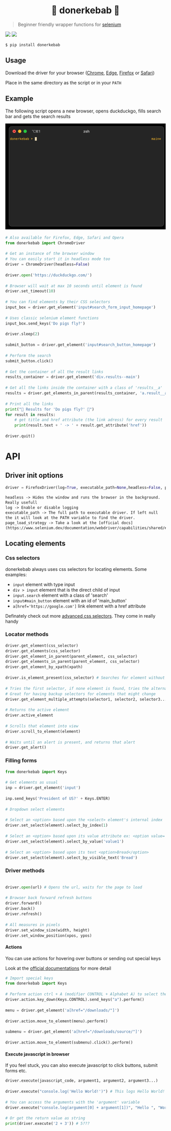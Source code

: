 <h1 align='center'>🥙 donerkebab 🥙</h1>

> Beginner friendly wrapper functions for [selenium](https://pypi.org/project/selenium/)

![](https://img.shields.io/pypi/pyversions/donerkebab)
![](https://img.shields.io/pypi/v/donerkebab)
```shell
$ pip install donerkebab
```

## Usage
Download the driver for your browser 
([Chrome](https://chromedriver.chromium.org/downloads),
[Edge](https://developer.microsoft.com/en-us/microsoft-edge/tools/webdriver/),
[Firefox](https://github.com/mozilla/geckodriver/releases) or
[Safari](https://webkit.org/blog/6900/webdriver-support-in-safari-10/))

Place in the same directory as the script or in your `PATH`

## Example

The following script opens a new browser, opens duckduckgo, fills search bar and gets the search results

![Running in the temrinal](https://github.com/ytkimirti/donerkebab/blob/main/img/run.gif?raw=true)
```py
# Also available for Firefox, Edge, Safari and Opera
from donerkebab import ChromeDriver

# Get an instance of the browser window
# You can easily start it in headless mode too
driver = ChromeDriver(headless=False)

driver.open('https://duckduckgo.com/')

# Browser will wait at max 10 seconds until element is found
driver.set_timeout(10)

# You can find elements by their CSS selectors
input_box = driver.get_element('input#search_form_input_homepage')

# Uses classic selenium element functions
input_box.send_keys('Do pigs fly?')

driver.sleep(2)

submit_button = driver.get_element('input#search_button_homepage')

# Perform the search
submit_button.click()

# Get the container of all the result links
results_container = driver.get_element('div.results--main')

# Get all the links inside the container with a class of 'results__a'
results = driver.get_elements_in_parent(results_container, 'a.result__a')

# Print all the links
print("🔎 Results for 'Do pigs fly?' 🔎")
for result in results:
    # get title and href attribute (the link adress) for every result
    print(result.text + ' -> ' + result.get_attribute('href'))

driver.quit()
```

# API

## Driver init options

```py
driver = FirefoxDriver(log=True, executable_path=None,headless=False, page_load_strategy='normal'):
```
```
headless -> Hides the window and runs the browser in the background. Really usefull
log -> Enable or disable logging
executable_path -> The full path to executable driver. If left null the it will look at the PATH variable to find the driver.
page_load_strategy -> Take a look at the [official docs](https://www.selenium.dev/documentation/webdriver/capabilities/shared/#pageloadstrategy)
```

## Locating elements

### Css selectors

donerkebab always uses css selectors for locating elements. Some examples:

- `input` element with type input
- `div > input` element that is the direct child of input
- `input.search` element with a class of 'search'
- `input#main_button` element with an id of 'main_button'
- `a[href='https://google.com']` link element with a href attribute

Definately check out more [advanced css selectors](https://saucelabs.com/resources/articles/selenium-tips-css-selectors). They come in really handy

### Locator methods

```py
driver.get_element(css_selector)
driver.get_elements(css_selector)
driver.get_element_in_parent(parent_element, css_selector)
driver.get_elements_in_parent(parent_element, css_selector)
driver.get_element_by_xpath(xpath)

driver.is_element_present(css_selector) # Searches for element without any timeout

# Tries the first selector, if none element is found, tries the alternate selector
# Great for having backup selectors for elements that might change
driver.get_element_multiple_attempts(selector1, selector2, selector3...)

# Returns the active element
driver.active_element

# Scrolls that element into view
driver.scroll_to_element(element)

# Waits until an alert is present, and returns that alert
driver.get_alert()
```

### Filling forms

```py
from donerkebab import Keys

# Get elements as usual
inp = driver.get_element('input')

inp.send_keys('President of US?' + Keys.ENTER)

# Dropdown select elements

# Select an <option> based upon the <select> element's internal index
driver.set_select(element).select_by_index(1)

# Select an <option> based upon its value attribute ex: <option value='value1'>Moderate</option>
driver.set_select(element).select_by_value('value1')

# Select an <option> based upon its text <option>Bread</option>
driver.set_select(element).select_by_visible_text('Bread')

```

### Driver methods

```py

driver.open(url) # Opens the url, waits for the page to load

# Browser back forward refresh buttons
driver.forward()
driver.back()
driver.refresh()

# All measures in pixels
driver.set_window_size(width, height)
driver.set_window_position(xpos, ypos)
```

#### Actions
You can use actions for hovering over buttons or sending out special keys

Look at the [official documentations](https://www.selenium.dev/documentation/webdriver/actions_api/) for more detail

```py
# Import special keys
from donerkebab import Keys

# Perform action ctrl + A (modifier CONTROL + Alphabet A) to select the page
driver.action.key_down(Keys.CONTROL).send_keys("a").perform()

menu = driver.get_element('a[href="/downloads/"]')

driver.action.move_to_element(menu).perform()

submenu = driver.get_element('a[href="/downloads/source/"]')

driver.action.move_to_element(submenu).click().perform()
```

#### Execute javascript in browser
If you feel stuck, you can also execute javascript to click buttons, submit forms etc.

```py
driver.execute(javascript_code, argument1, argument2, argument3...)

driver.execute("console.log('Hello World!')") # This logs Hello World! to the browser's console

# You can access the arguments with the 'argument' variable
driver.execute("console.log(argument[0] + argument[1])", "Hello ", "World")

# Or get the return value as string
print(driver.execute('2 + 3')) # 5???
```
